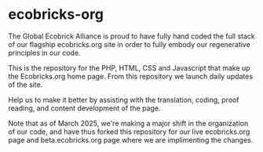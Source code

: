 # ecobricks-org
The Global Ecobrick Alliance is proud to have fully hand coded the full stack of our flagship ecobricks.org site in order to fully embody our regenerative principles in our code.

This is the repository for the PHP, HTML, CSS and Javascript that make up the Ecobricks.org home page.  From this repository we launch daily updates of the site.  

Help us to make it better by assisting with the translation, coding, proof reading, and content development of the page.

Note that as of March 2025, we're making a major shift in the organization of our code, and have thus forked this repository for our live ecobricks.org page and beta.ecobricks.org page where we are implimenting the changes.  


